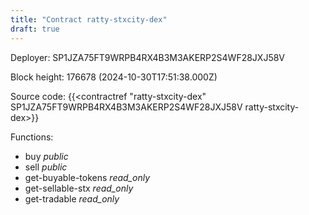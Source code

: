 ```yaml
---
title: "Contract ratty-stxcity-dex"
draft: true
---
```

Deployer: SP1JZA75FT9WRPB4RX4B3M3AKERP2S4WF28JXJ58V


 



Block height: 176678 (2024-10-30T17:51:38.000Z)

Source code: {{<contractref "ratty-stxcity-dex" SP1JZA75FT9WRPB4RX4B3M3AKERP2S4WF28JXJ58V ratty-stxcity-dex>}}

Functions:

* buy _public_
* sell _public_
* get-buyable-tokens _read_only_
* get-sellable-stx _read_only_
* get-tradable _read_only_
